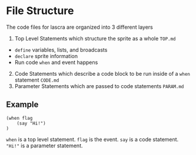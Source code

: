 # File Structure
The code files for lascra are organized into 3 different layers
1. Top Level Statements which structure the sprite as a whole `TOP.md`
  - `define` variables, lists, and broadcasts
  - `declare` sprite information
  - Run code `when` and event happens
2. Code Statements which describe a code block to be run inside of a `when` statement `CODE.md`
3. Parameter Statements which are passed to code statements `PARAM.md`
## Example
```
(when flag
    (say "Hi!")
)
```
`when` is a top level statement. `flag` is the event. `say` is a code statement. `"Hi!"` is a parameter statement.
